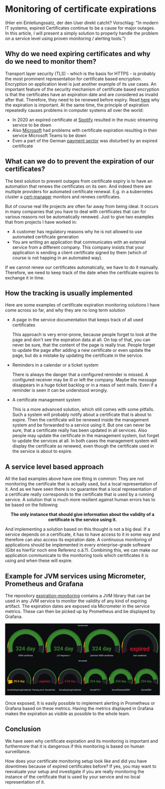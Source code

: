 # Monitoring of certificate expirations

(Hier ein Einleitungssatz, der den User direkt catcht? Vorschlag: "In modern IT systems, expired Certificates continue to be a cause for major outages. In this article, I will present a simply solution to properly handle the problem on a service level using proven monitoring / alerting tools.")


## Why do we need expiring certificates and why do we need to monitor them?

Transport layer security (TLS) - which is the basis for HTTPS - is probably the most prominent representation for
certificate based encryption. Encryption on application level is just another example of its use cases. An important
feature of the security mechanism of certificate based encryption is that the certificates have an expiration date and are
considered as invalid after that. Therefore, they need to be renewed before expiry.
Read [here](https://www.entrust.com/blog/2016/10/why-is-certificate-expiration-necessary/) why the expiration is
important. At the same time, the principle of expiration repeatedly causes problems in computer systems all over the world:

- In 2020 an expired certificate
  at [Spotify](https://www.thesslstore.com/blog/the-day-the-music-died-certificate-expiration-takes-down-spotify/)
  resulted in the music streaming service to be down
- Also [Microsoft](https://www.theverge.com/2020/2/3/21120248/microsoft-teams-down-outage-certificate-issue-status) had
  problems with certificate expiration resulting in their service Microsoft Teams to be down
- Even a part of the
  German [payment sector](https://hackaday.com/2022/05/30/expired-certificate-causes-german-payment-meltdown/) was
  disturbed by an expired certificate

## What can we do to prevent the expiration of our certificates?

The best solution to prevent outages from certificate expiry is to have an automation that renews the certificates on its own. And indeed
there are multiple providers for automated certificate renewal. E.g. in a kubernetes cluster
a [cert-manager](https://cert-manager.io/docs/) monitors and renews certificates.

But of course real life projects are often far away from being ideal. It occurs in many companies that you have to deal
with certificates that can for various reasons not be automatically renewed. Just to give two examples that from
projects I have worked in:

- A customer has regulatory reasons why he is not allowed to use automated certificate generation
- You are writing an application that communicates with an external service from a different company. This company
  insists that your application is sending a client certificate signed by them (which of course is not happing in an
  automated way).

If we cannot renew our certificates automatically, we have to do it manually. Therefore, we need to keep track of the
date when the certificate expires to exchange it in time.

## How the tracking is usually implemented

Here are some examples of certificate expiration monitoring solutions I have come across so far, and why they are no
long term solution

- A page in the service documentation that keeps track of all used certificates

  This approach is very error-prone, because people forget to look at the page and don't see the expiration data at all.
  On top of that, you can never be sure, that the content of the page is really true. People forget to update the page
  after adding a new certificate or even update the page, but do a mistake by updating the certificate in the service.

- Reminders in a calendar or a ticket system

  There is always the danger that a configured reminder is missed. A configured receiver may be ill or left the company.
  Maybe the message disappears in a huge ticket backlog or in a mass of sent mails. Even if a reminder is seen it can be
  understood wrongly.

- A certificate management system

  This is a more advanced solution, which still comes with some pitfalls. Such a system will probably notify
  about a certificate that is about to expire. Then the certificate will be renewed inside the management system and be
  forwarded to a service using it. But one can never be sure, that a certificate really has been updated in all
  services.
  Also people may update the certificate in the management system, but forget to update the services at all. In both
  cases the management system will display the certificate as renewed, even though the certificate used in the service 
  is about to expire.

## A service level based approach

All the bad examples above have one thing in common: They are not monitoring the certificate that is actually used, but
a local representation of it. And as we have seen there is no guarantee that a local representation of a certificate
really
corresponds to the certificate that is used by a running service. A solution that is much more resilient against human
errors has to be based on the following

**<p align="center">
The only instance that should give information about the validity of a certificate is the service using it.</p>**

And implementing a solution based on this thought is not a big deal. If a service depends on a certificate, it has to
have
access to it in some way and therefore can also access its expiration date. A continuous monitoring of applications
should be implemented in every enterprise-grade software (Gibt es hierfür noch eine Referenz o.ä.?). Combining this, we can make our application communicate to the monitoring
tools which certificates it is using and when these will expire.

## Example for JVM services using Micrometer, Prometheus and Grafana

The repository [expiration-monitoring](https://github.com/fkohl04/expiration-monitoring) contains a JVM library that can
be used in any JVM service to monitor the validity of any kind of expiring artifact. The expiration dates are exposed
via Micrometer in the service metrics. These can then be picked up by Prometheus and be displayed by Grafana.

<p align="center">
  <img src="assets/img.png"/>
</p>

Once exposed, It is easily possible to implement alerting in Prometheus or Grafana based on these metrics. Having the
metrics displayed in Grafana makes the expiration as visible as possible to the whole team.

## Conclusion

We have seen why certificate expiration and its monitoring is important and furthermore that it is dangerous if this 
monitoring is based on human surveillance. 

How does your certificate monitoring setup look like and did you have downtimes because of expired certificates before?
If yes, you may want to reevaluate your setup and investigate if you are really monitoring the instance of the 
certificate that is used by your service and no local representation of it.

